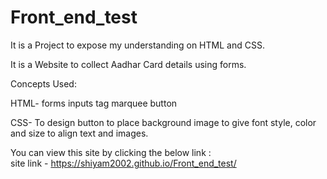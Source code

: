 # Front_end_test

It is a Project to expose my understanding on HTML and CSS.

It is a Website to collect Aadhar Card details using forms.

Concepts Used:

HTML-
    forms
    inputs tag
    marquee
    button
    
CSS-
    To design button
    to place background image
    to give font style, color and size
    to align text and images.
    
 You can view this site by clicking the below link :<br>
            site link - https://shiyam2002.github.io/Front_end_test/
